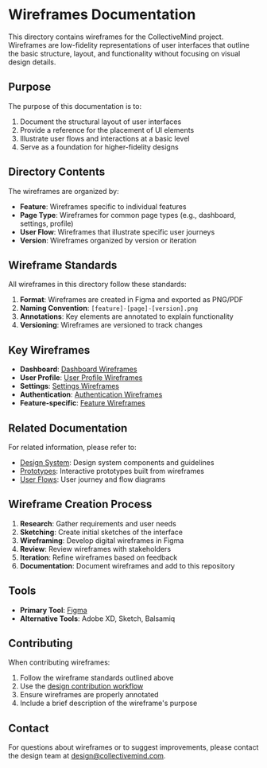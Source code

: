 # Wireframes Documentation

This directory contains wireframes for the CollectiveMind project. Wireframes are low-fidelity representations of user interfaces that outline the basic structure, layout, and functionality without focusing on visual design details.

## Purpose

The purpose of this documentation is to:

1. Document the structural layout of user interfaces
2. Provide a reference for the placement of UI elements
3. Illustrate user flows and interactions at a basic level
4. Serve as a foundation for higher-fidelity designs

## Directory Contents

The wireframes are organized by:

- **Feature**: Wireframes specific to individual features
- **Page Type**: Wireframes for common page types (e.g., dashboard, settings, profile)
- **User Flow**: Wireframes that illustrate specific user journeys
- **Version**: Wireframes organized by version or iteration

## Wireframe Standards

All wireframes in this directory follow these standards:

1. **Format**: Wireframes are created in Figma and exported as PNG/PDF
2. **Naming Convention**: `[feature]-[page]-[version].png`
3. **Annotations**: Key elements are annotated to explain functionality
4. **Versioning**: Wireframes are versioned to track changes

## Key Wireframes

- **Dashboard**: [Dashboard Wireframes](./dashboard/)
- **User Profile**: [User Profile Wireframes](./user-profile/)
- **Settings**: [Settings Wireframes](./settings/)
- **Authentication**: [Authentication Wireframes](./authentication/)
- **Feature-specific**: [Feature Wireframes](./features/)

## Related Documentation

For related information, please refer to:

- [Design System](../design-system/): Design system components and guidelines
- [Prototypes](../prototypes/): Interactive prototypes built from wireframes
- [User Flows](../user-flows/): User journey and flow diagrams

## Wireframe Creation Process

1. **Research**: Gather requirements and user needs
2. **Sketching**: Create initial sketches of the interface
3. **Wireframing**: Develop digital wireframes in Figma
4. **Review**: Review wireframes with stakeholders
5. **Iteration**: Refine wireframes based on feedback
6. **Documentation**: Document wireframes and add to this repository

## Tools

- **Primary Tool**: [Figma](https://figma.com)
- **Alternative Tools**: Adobe XD, Sketch, Balsamiq

## Contributing

When contributing wireframes:

1. Follow the wireframe standards outlined above
2. Use the [design contribution workflow](../../process/workflows/design-workflow.md)
3. Ensure wireframes are properly annotated
4. Include a brief description of the wireframe's purpose

## Contact

For questions about wireframes or to suggest improvements, please contact the design team at [design@collectivemind.com](mailto:design@collectivemind.com). 